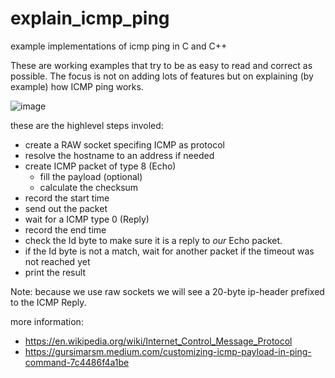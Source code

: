 # explain_icmp_ping
example implementations of icmp ping in C and C++

These are working examples that try to be as easy to read and correct as possible.
The focus is not on adding lots of features but on explaining (by example) how ICMP ping works.

![image](https://github.com/janwilmans/explain_icmp_ping/assets/5933444/56858c03-5eab-421c-8520-11312e185e33)

these are the highlevel steps involed:

- create a RAW socket specifing ICMP as protocol
- resolve the hostname to an address if needed
- create ICMP packet of type 8 (Echo)
   - fill the payload (optional)
   - calculate the checksum 
- record the start time
- send out the packet
- wait for a ICMP type 0 (Reply) 
- record the end time
- check the Id byte to make sure it is a reply to _our_ Echo packet.
- if the Id byte is not a match, wait for another packet if the timeout was not reached yet
- print the result

Note: because we use raw sockets we will see a 20-byte ip-header prefixed to the ICMP Reply.


more information:
- https://en.wikipedia.org/wiki/Internet_Control_Message_Protocol
- https://gursimarsm.medium.com/customizing-icmp-payload-in-ping-command-7c4486f4a1be
  
